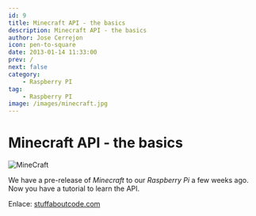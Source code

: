 ```yaml
---
id: 9
title: Minecraft API - the basics
description: Minecraft API - the basics
author: Jose Cerrejon
icon: pen-to-square
date: 2013-01-14 11:33:00
prev: /
next: false
category:
    - Raspberry PI
tag:
    - Raspberry PI
image: /images/minecraft.jpg
---
```


# Minecraft API - the basics

![MineCraft](/images/minecraft.jpg)

We have a pre-release of _Minecraft_ to our _Raspberry Pi_ a few weeks ago. Now you have a tutorial to learn the API.

Enlace: [stuffaboutcode.com](https://www.stuffaboutcode.com/2013/01/raspberry-pi-minecraft-api-basics.html)
